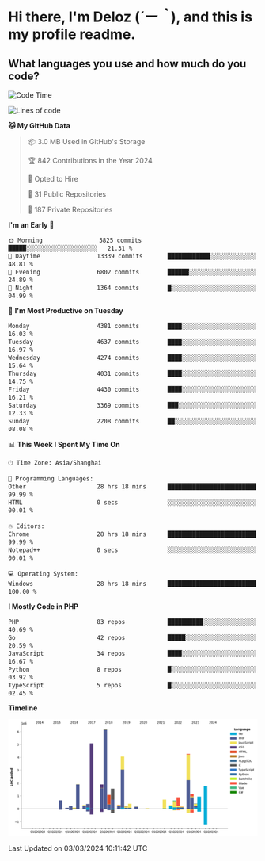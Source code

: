 # **Hi there, I'm Deloz (*´ー｀*), and this is my profile readme.**

## **What languages you use and how much do you code?**

<!--START_SECTION:waka-->
![Code Time](http://img.shields.io/badge/Code%20Time-3%2C394%20hrs%2019%20mins-blue)

![Lines of code](https://img.shields.io/badge/From%20Hello%20World%20I%27ve%20Written-35.5%20million%20lines%20of%20code-blue)

**🐱 My GitHub Data** 

> 📦 3.0 MB Used in GitHub's Storage 
 > 
> 🏆 842 Contributions in the Year 2024
 > 
> 💼 Opted to Hire
 > 
> 📜 31 Public Repositories 
 > 
> 🔑 187 Private Repositories 
 > 
**I'm an Early 🐤** 

```text
🌞 Morning                5825 commits        █████░░░░░░░░░░░░░░░░░░░░   21.31 % 
🌆 Daytime                13339 commits       ████████████░░░░░░░░░░░░░   48.81 % 
🌃 Evening                6802 commits        ██████░░░░░░░░░░░░░░░░░░░   24.89 % 
🌙 Night                  1364 commits        █░░░░░░░░░░░░░░░░░░░░░░░░   04.99 % 
```
📅 **I'm Most Productive on Tuesday** 

```text
Monday                   4381 commits        ████░░░░░░░░░░░░░░░░░░░░░   16.03 % 
Tuesday                  4637 commits        ████░░░░░░░░░░░░░░░░░░░░░   16.97 % 
Wednesday                4274 commits        ████░░░░░░░░░░░░░░░░░░░░░   15.64 % 
Thursday                 4031 commits        ████░░░░░░░░░░░░░░░░░░░░░   14.75 % 
Friday                   4430 commits        ████░░░░░░░░░░░░░░░░░░░░░   16.21 % 
Saturday                 3369 commits        ███░░░░░░░░░░░░░░░░░░░░░░   12.33 % 
Sunday                   2208 commits        ██░░░░░░░░░░░░░░░░░░░░░░░   08.08 % 
```


📊 **This Week I Spent My Time On** 

```text
🕑︎ Time Zone: Asia/Shanghai

💬 Programming Languages: 
Other                    28 hrs 18 mins      █████████████████████████   99.99 % 
HTML                     0 secs              ░░░░░░░░░░░░░░░░░░░░░░░░░   00.01 % 

🔥 Editors: 
Chrome                   28 hrs 18 mins      █████████████████████████   99.99 % 
Notepad++                0 secs              ░░░░░░░░░░░░░░░░░░░░░░░░░   00.01 % 

💻 Operating System: 
Windows                  28 hrs 18 mins      █████████████████████████   100.00 % 
```

**I Mostly Code in PHP** 

```text
PHP                      83 repos            ██████████░░░░░░░░░░░░░░░   40.69 % 
Go                       42 repos            █████░░░░░░░░░░░░░░░░░░░░   20.59 % 
JavaScript               34 repos            ████░░░░░░░░░░░░░░░░░░░░░   16.67 % 
Python                   8 repos             █░░░░░░░░░░░░░░░░░░░░░░░░   03.92 % 
TypeScript               5 repos             █░░░░░░░░░░░░░░░░░░░░░░░░   02.45 % 
```



**Timeline**

![Lines of Code chart](https://raw.githubusercontent.com/deloz/deloz/main/assets/bar_graph.png)


 Last Updated on 03/03/2024 10:11:42 UTC
<!--END_SECTION:waka-->
